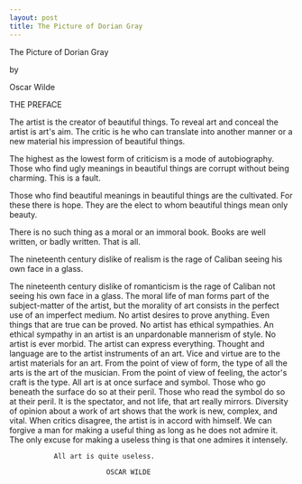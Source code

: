 ```yaml
---
layout: post
title: The Picture of Dorian Gray
---
```


The Picture of Dorian Gray

by

Oscar Wilde




THE PREFACE

The artist is the creator of beautiful things.  To reveal art and
conceal the artist is art's aim.  The critic is he who can translate
into another manner or a new material his impression of beautiful
things.

The highest as the lowest form of criticism is a mode of autobiography.
Those who find ugly meanings in beautiful things are corrupt without
being charming.  This is a fault.

Those who find beautiful meanings in beautiful things are the
cultivated.  For these there is hope.  They are the elect to whom
beautiful things mean only beauty.

There is no such thing as a moral or an immoral book.  Books are well
written, or badly written.  That is all.

The nineteenth century dislike of realism is the rage of Caliban seeing
his own face in a glass.

The nineteenth century dislike of romanticism is the rage of Caliban
not seeing his own face in a glass.  The moral life of man forms part
of the subject-matter of the artist, but the morality of art consists
in the perfect use of an imperfect medium.  No artist desires to prove
anything.  Even things that are true can be proved.  No artist has
ethical sympathies.  An ethical sympathy in an artist is an
unpardonable mannerism of style.  No artist is ever morbid.  The artist
can express everything.  Thought and language are to the artist
instruments of an art.  Vice and virtue are to the artist materials for
an art.  From the point of view of form, the type of all the arts is
the art of the musician.  From the point of view of feeling, the
actor's craft is the type.  All art is at once surface and symbol.
Those who go beneath the surface do so at their peril.  Those who read
the symbol do so at their peril.  It is the spectator, and not life,
that art really mirrors.  Diversity of opinion about a work of art
shows that the work is new, complex, and vital.  When critics disagree,
the artist is in accord with himself.  We can forgive a man for making
a useful thing as long as he does not admire it.  The only excuse for
making a useless thing is that one admires it intensely.

               All art is quite useless.

                            OSCAR WILDE
